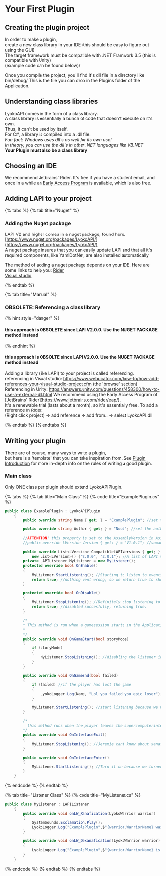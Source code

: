 # Your First Plugin

## Creating the plugin project

In order to make a plugin, \
&#x20;create a new class library in your IDE (this should be easy to figure out using the GUI)\
&#x20;The target framework must be compatible with .NET Framwork 3.5 (this is compatible with Unity)\
&#x20;(example code can be found below)\


Once you compile the project, you'll find it's dll file in a directory like bin/debug/ This is the file you can drop in the Plugins folder of the Application.

## Understanding class libraries

LyokoAPI comes in the form of a class library. \
&#x20;A class library is essentially a bunch of code that doesn't execute on it's own.\
&#x20;Thus, it can't be used by itself. \
&#x20;For C#, a library is compiled into a .dll file.\
&#x20;_Fun fact: Windows uses dll's as well for its own use!_\
&#x20;_In theory, you can use the dll's in other .NET languages like VB.NET_\
&#x20;**Your Plugin must also be a class library**

## Choosing an IDE

We recommend Jetbrains' Rider. It's free if you have a student email, and once in a while an [Early Access Program](https://www.jetbrains.com/rider/eap/) is available, which is also free.

## Adding LAPI to your project

{% tabs %}
{% tab title="Nuget" %}
### Adding the Nuget package

LAPI V2 and higher comes in a nuget package, found here: [https://www.nuget.org/packages/LyokoAPI/](https://www.nuget.org/packages/LyokoAPI/) \
&#x20;A nuget package insures that you can easily update LAPI and that all it's required components, like YamlDotNet, are also installed automatically

The method of adding a nuget package depends on your IDE. Here are some links to help you: [Rider](https://www.jetbrains.com/help/rider/Using\_NuGet.html#finding)\
[Visual studio](https://dzone.com/articles/install-nuget-packages-in-visual-studio)


{% endtab %}

{% tab title="Manual" %}
### OBSOLETE: Referencing a class library

{% hint style="danger" %}
#### this approach is OBSOLETE since LAPI V2.0.0. Use the NUGET PACKAGE method instead
{% endhint %}

#### this approach is OBSOLTE since LAPI V2.0.0. Use the NUGET PACKAGE method instead

&#x20;Adding a library (like LAPI) to your project is called referencing.\
&#x20;referencing in Visual studio: https://www.webucator.com/how-to/how-add-references-your-visual-studio-project.cfm (the 'browse' section)\
&#x20;Referencing in Unity: https://answers.unity.com/questions/458300/how-to-use-a-external-dll.html We recommend using the Early Access Program of \[JetBrains' Rider]\(https://www.jetbrains.com/rider/eap/).\
&#x20;It's a renewable trial (lasts about a month), so it's essentially free. To add a reference in Rider:\
&#x20;(Right click project) -> add reference -> add from.. -> select LyokoAPI.dll


{% endtab %}
{% endtabs %}

## Writing your plugin

There are of course, many ways to write a plugin,\
&#x20;but here is a 'template' that you can take inspiration from. See [Plugin Introduction](https://github.com/LyokoAPI/LyokoAPIDoc/tree/fdb5e716f468c7556934771f257aae38e4ec78bc/docs/LyokoPlugin/introduction/README.md) for more in-depth info on the rules of writing a good plugin.

### Main class

Only ONE class per plugin should extend LyokoAPIPlugin.

{% tabs %}
{% tab title="Main Class" %}
{% code title="ExamplePlugin.cs" %}
```csharp
public class ExamplePlugin : LyokoAPIPlugin
    {
        public override string Name { get; } = "ExamplePlugin"; //set the name of the plugin

        public override string Author { get; } = "Noob"; //set the author of the plugin
        
        //ATTENTION! this property is set to the AssemblyVersion in AssemblyInfo.cs by default. Please set the version there.
        //public override LVersion Version { get; } = "V1.0.1"; //semantic versioning is preferred. the format is X.X.Y.Y where X and Y are whole numbers and X is mandatory.

        public override List<LVersion> CompatibleLAPIVersions { get; } =
            new List<LVersion>() {"2.0.0", "2.0.1"}; //A list of LAPI versions this plugin should be compatible with.
        private LAPIListener MyListener = new MyListener();
        protected override bool OnEnable()
        {
            MyListener.StartListening(); //Starting to listen to events in the OnEnable() is recommended
            return true; //nothing went wrong, so we return true to show the plugin has been enabled properly
        }

        protected override bool OnDisable()
        {
            MyListener.StopListening(); //Definitely stop listening to events OnDisable(), since code will still be run if you dont.
            return true; //disabled succesfully, returning true.
        }

        /*
        * This method is run when a gamesession starts in the Application (if it has game sessions.)
        *
        */
        public override void OnGameStart(bool storyMode)
        {
            if (storyMode)
            {
                MyListener.StopListening(); //disabling the listener in order to prevent 'cheating' (wether or not you should do this depends on your plugin.
            }
        }

        public override void OnGameEnd(bool failed)
        {
            if (failed) //if the player has lost the game
            {
                LyokoLogger.Log(Name, "Lol you failed you epic loser"); //this will appear in the log as "[ExamplePlugin] Lol you failed you epic loser"
            }

            MyListener.StartListening(); //start listening because we might have stopped in OnGameEnd
        }

        /*
          this method runs when the player leaves the supercomputerinterface/laptop/whatever
        */
        public override void OnInterfaceExit()
        {
            MyListener.StopListening(); //Jeremie cant know about xanafication if he's not at his computer, so it would be cheating to listen to these events
        }

        public override void OnInterfaceEnter()
        {
            MyListener.StartListening(); //Turn it on because we turned it off in OnInterfacExit()
        }
    }
```
{% endcode %}
{% endtab %}

{% tab title="Listener Class" %}
{% code title="MyListener.cs" %}
```csharp
public class MyListener : LAPIListener
    {
        public override void onLW_Xanafication(LyokoWarrior warrior)
        {
            SystemSounds.Exclamation.Play();
            LyokoLogger.Log("ExamplePlugin",$"{warrior.WarriorName} was xanafied!");
        }

        public override void onLW_Dexanafication(LyokoWarrior warrior)
        {
            LyokoLogger.Log("ExamplePlugin",$"{warrior.WarriorName} is no longer xanafied.");
        }
    }
```
{% endcode %}
{% endtab %}
{% endtabs %}

